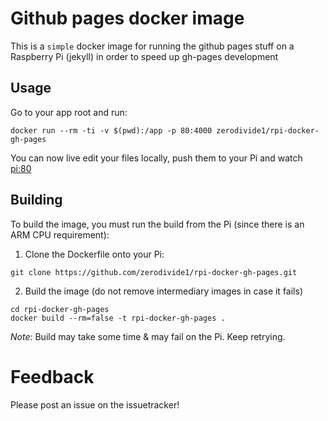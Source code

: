 # Github pages docker image

This is a `simple` docker image for running the github pages stuff on a Raspberry Pi (jekyll) in order to speed up gh-pages development

## Usage

Go to your app root and run:

```
docker run --rm -ti -v $(pwd):/app -p 80:4000 zerodivide1/rpi-docker-gh-pages
```

You can now live edit your files locally, push them to your Pi and watch [pi:80](http://pi:80)

## Building

To build the image, you must run the build from the Pi (since there is an ARM CPU requirement):

1. Clone the Dockerfile onto your Pi:
```
git clone https://github.com/zerodivide1/rpi-docker-gh-pages.git
```
2. Build the image (do not remove intermediary images in case it fails)
```
cd rpi-docker-gh-pages
docker build --rm=false -t rpi-docker-gh-pages .
```

_Note_: Build may take some time & may fail on the Pi. Keep retrying.

# Feedback

Please post an issue on the issuetracker!
